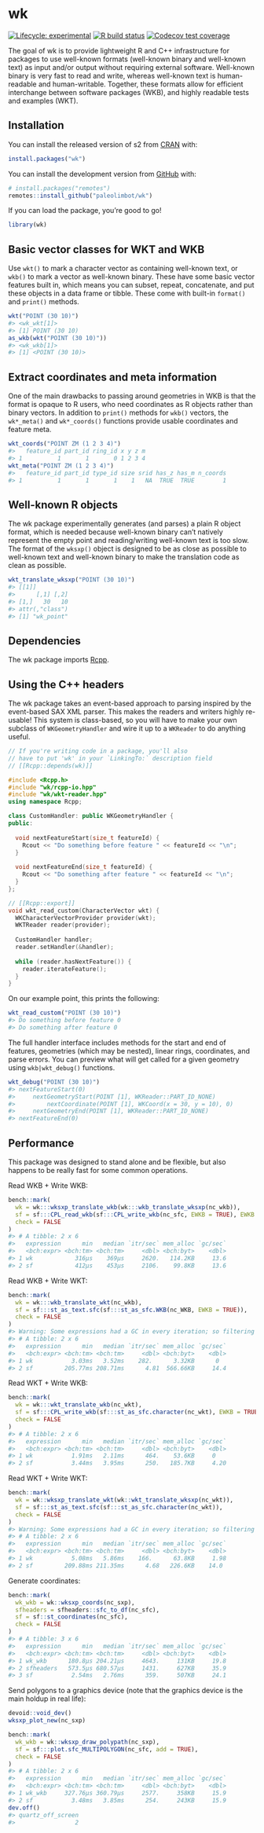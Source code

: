 
<!-- README.md is generated from README.Rmd. Please edit that file -->

# wk

<!-- badges: start -->

[![Lifecycle:
experimental](https://img.shields.io/badge/lifecycle-experimental-orange.svg)](https://www.tidyverse.org/lifecycle/#experimental)
[![R build
status](https://github.com/paleolimbot/wk/workflows/R-CMD-check/badge.svg)](https://github.com/paleolimbot/wk/actions)
[![Codecov test
coverage](https://codecov.io/gh/paleolimbot/wk/branch/master/graph/badge.svg)](https://codecov.io/gh/paleolimbot/wk?branch=master)
<!-- badges: end -->

The goal of wk is to provide lightweight R and C++ infrastructure for
packages to use well-known formats (well-known binary and well-known
text) as input and/or output without requiring external software.
Well-known binary is very fast to read and write, whereas well-known
text is human-readable and human-writable. Together, these formats allow
for efficient interchange between software packages (WKB), and highly
readable tests and examples (WKT).

## Installation

You can install the released version of s2 from
[CRAN](https://cran.r-project.org/) with:

``` r
install.packages("wk")
```

You can install the development version from
[GitHub](https://github.com/) with:

``` r
# install.packages("remotes")
remotes::install_github("paleolimbot/wk")
```

If you can load the package, you’re good to go\!

``` r
library(wk)
```

## Basic vector classes for WKT and WKB

Use `wkt()` to mark a character vector as containing well-known text, or
`wkb()` to mark a vector as well-known binary. These have some basic
vector features built in, which means you can subset, repeat,
concatenate, and put these objects in a data frame or tibble. These come
with built-in `format()` and `print()` methods.

``` r
wkt("POINT (30 10)")
#> <wk_wkt[1]>
#> [1] POINT (30 10)
as_wkb(wkt("POINT (30 10)"))
#> <wk_wkb[1]>
#> [1] <POINT (30 10)>
```

## Extract coordinates and meta information

One of the main drawbacks to passing around geometries in WKB is that
the format is opaque to R users, who need coordinates as R objects
rather than binary vectors. In addition to `print()` methods for `wkb()`
vectors, the `wk*_meta()` and `wk*_coords()` functions provide usable
coordinates and feature meta.

``` r
wkt_coords("POINT ZM (1 2 3 4)")
#>   feature_id part_id ring_id x y z m
#> 1          1       1       0 1 2 3 4
wkt_meta("POINT ZM (1 2 3 4)")
#>   feature_id part_id type_id size srid has_z has_m n_coords
#> 1          1       1       1    1   NA  TRUE  TRUE        1
```

## Well-known R objects

The wk package experimentally generates (and parses) a plain R object
format, which is needed because well-known binary can’t natively
represent the empty point and reading/writing well-known text is too
slow. The format of the `wksxp()` object is designed to be as close as
possible to well-known text and well-known binary to make the
translation code as clean as possible.

``` r
wkt_translate_wksxp("POINT (30 10)")
#> [[1]]
#>      [,1] [,2]
#> [1,]   30   10
#> attr(,"class")
#> [1] "wk_point"
```

## Dependencies

The wk package imports [Rcpp](https://cran.r-project.org/package=Rcpp).

## Using the C++ headers

The wk package takes an event-based approach to parsing inspired by the
event-based SAX XML parser. This makes the readers and writers highly
re-usable\! This system is class-based, so you will have to make your
own subclass of `WKGeometryHandler` and wire it up to a `WKReader` to do
anything useful.

``` cpp
// If you're writing code in a package, you'll also
// have to put 'wk' in your `LinkingTo:` description field
// [[Rcpp::depends(wk)]]

#include <Rcpp.h>
#include "wk/rcpp-io.hpp"
#include "wk/wkt-reader.hpp"
using namespace Rcpp;

class CustomHandler: public WKGeometryHandler {
public:
  
  void nextFeatureStart(size_t featureId) {
    Rcout << "Do something before feature " << featureId << "\n";
  }
  
  void nextFeatureEnd(size_t featureId) {
    Rcout << "Do something after feature " << featureId << "\n";
  }
};

// [[Rcpp::export]]
void wkt_read_custom(CharacterVector wkt) {
  WKCharacterVectorProvider provider(wkt);
  WKTReader reader(provider);
  
  CustomHandler handler;
  reader.setHandler(&handler);
  
  while (reader.hasNextFeature()) {
    reader.iterateFeature();
  }
}
```

On our example point, this prints the following:

``` r
wkt_read_custom("POINT (30 10)")
#> Do something before feature 0
#> Do something after feature 0
```

The full handler interface includes methods for the start and end of
features, geometries (which may be nested), linear rings, coordinates,
and parse errors. You can preview what will get called for a given
geometry using `wkb|wkt_debug()` functions.

``` r
wkt_debug("POINT (30 10)")
#> nextFeatureStart(0)
#>     nextGeometryStart(POINT [1], WKReader::PART_ID_NONE)
#>         nextCoordinate(POINT [1], WKCoord(x = 30, y = 10), 0)
#>     nextGeometryEnd(POINT [1], WKReader::PART_ID_NONE)
#> nextFeatureEnd(0)
```

## Performance

This package was designed to stand alone and be flexible, but also
happens to be really fast for some common operations.

Read WKB + Write WKB:

``` r
bench::mark(
  wk = wk:::wksxp_translate_wkb(wk:::wkb_translate_wksxp(nc_wkb)),
  sf = sf:::CPL_read_wkb(sf:::CPL_write_wkb(nc_sfc, EWKB = TRUE), EWKB = TRUE),
  check = FALSE
)
#> # A tibble: 2 x 6
#>   expression      min   median `itr/sec` mem_alloc `gc/sec`
#>   <bch:expr> <bch:tm> <bch:tm>     <dbl> <bch:byt>    <dbl>
#> 1 wk            316µs    369µs     2620.   114.2KB     13.6
#> 2 sf            412µs    453µs     2106.    99.8KB     13.6
```

Read WKB + Write WKT:

``` r
bench::mark(
  wk = wk:::wkb_translate_wkt(nc_wkb),
  sf = sf:::st_as_text.sfc(sf:::st_as_sfc.WKB(nc_WKB, EWKB = TRUE)),
  check = FALSE
)
#> Warning: Some expressions had a GC in every iteration; so filtering is disabled.
#> # A tibble: 2 x 6
#>   expression      min   median `itr/sec` mem_alloc `gc/sec`
#>   <bch:expr> <bch:tm> <bch:tm>     <dbl> <bch:byt>    <dbl>
#> 1 wk           3.03ms   3.52ms    282.      3.32KB      0  
#> 2 sf         205.77ms 208.71ms      4.81  566.66KB     14.4
```

Read WKT + Write WKB:

``` r
bench::mark(
  wk = wk:::wkt_translate_wkb(nc_wkt),
  sf = sf:::CPL_write_wkb(sf:::st_as_sfc.character(nc_wkt), EWKB = TRUE),
  check = FALSE
)
#> # A tibble: 2 x 6
#>   expression      min   median `itr/sec` mem_alloc `gc/sec`
#>   <bch:expr> <bch:tm> <bch:tm>     <dbl> <bch:byt>    <dbl>
#> 1 wk           1.91ms   2.11ms      464.    53.6KB     0   
#> 2 sf           3.44ms   3.95ms      250.   185.7KB     4.20
```

Read WKT + Write WKT:

``` r
bench::mark(
  wk = wk::wksxp_translate_wkt(wk::wkt_translate_wksxp(nc_wkt)),
  sf = sf:::st_as_text.sfc(sf:::st_as_sfc.character(nc_wkt)),
  check = FALSE
)
#> Warning: Some expressions had a GC in every iteration; so filtering is disabled.
#> # A tibble: 2 x 6
#>   expression      min   median `itr/sec` mem_alloc `gc/sec`
#>   <bch:expr> <bch:tm> <bch:tm>     <dbl> <bch:byt>    <dbl>
#> 1 wk           5.08ms   5.86ms    166.      63.8KB     1.98
#> 2 sf         209.88ms 211.35ms      4.68   226.6KB    14.0
```

Generate coordinates:

``` r
bench::mark(
  wk_wkb = wk::wksxp_coords(nc_sxp),
  sfheaders = sfheaders::sfc_to_df(nc_sfc),
  sf = sf::st_coordinates(nc_sfc),
  check = FALSE
)
#> # A tibble: 3 x 6
#>   expression      min   median `itr/sec` mem_alloc `gc/sec`
#>   <bch:expr> <bch:tm> <bch:tm>     <dbl> <bch:byt>    <dbl>
#> 1 wk_wkb      180.8µs 204.21µs     4643.     131KB     19.8
#> 2 sfheaders   573.5µs 680.57µs     1431.     627KB     35.9
#> 3 sf           2.54ms   2.76ms      359.     507KB     24.1
```

Send polygons to a graphics device (note that the graphics device is the
main holdup in real life):

``` r
devoid::void_dev()
wksxp_plot_new(nc_sxp)

bench::mark(
  wk_wkb = wk::wksxp_draw_polypath(nc_sxp),
  sf = sf:::plot.sfc_MULTIPOLYGON(nc_sfc, add = TRUE),
  check = FALSE
)
#> # A tibble: 2 x 6
#>   expression      min   median `itr/sec` mem_alloc `gc/sec`
#>   <bch:expr> <bch:tm> <bch:tm>     <dbl> <bch:byt>    <dbl>
#> 1 wk_wkb     327.76µs 360.79µs     2577.     358KB     15.9
#> 2 sf           3.48ms   3.85ms      254.     243KB     15.9
dev.off()
#> quartz_off_screen 
#>                 2
```
